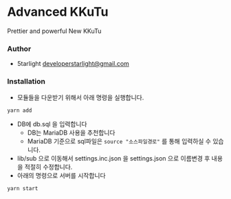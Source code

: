 # Advanced KKuTu
Prettier and powerful New KKuTu

### Author
- 5tarlight <developerstarlight@gmail.com>

### Installation
- 모듈들을 다운받기 위해서 아래 명령을 실행합니다.
```
yarn add
```
- DB에 db.sql 을 입력합니다
  - DB는 MariaDB 사용을 추천합니다
  - MariaDB 기준으로 sql파일은 `source "소스파일경로"` 를 통해 입력하실 수 있습니다.
- lib/sub 으로 이동해서 settings.inc.json 을 settings.json 으로 이름변경 후 내용을 적절히 수정합니다.
- 아래의 명령으로 서버를 시작합니다
```
yarn start
```